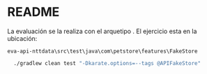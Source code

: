 # README
La evaluación se la realiza con el arquetipo . El ejercicio esta en la ubicación:
```
eva-api-nttdata\src\test\java\com\petstore\features\FakeStore
```

```bash
  ./gradlew clean test "-Dkarate.options=--tags @APIFakeStore"
```

```